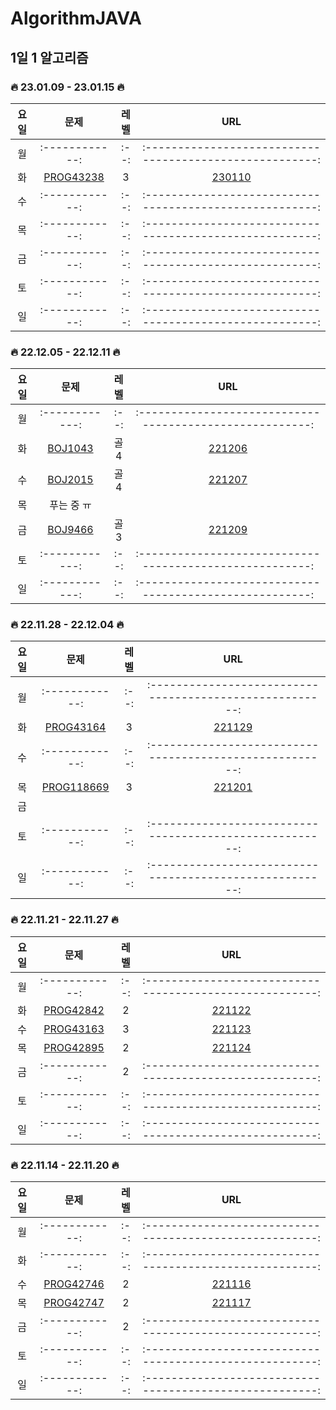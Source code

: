 # AlgorithmJAVA

## 1일 1 알고리즘  

### 🔥 23.01.09 - 23.01.15 🔥


|요일|      문제      | 레벨 |                           URL                           |   
|:--:| :------------: | :--: | :------------------------------------------------------: |
|월| :------------: | :--: | :------------------------------------------------------: |  
|화| [PROG43238](https://school.programmers.co.kr/learn/courses/30/lessons/43238) | 3 | [230110](https://github.com/Seunghui98/AlgorithmJAVA/blob/main/1day1algo/0115/230110.java) | 
|수| :------------: | :--: | :------------------------------------------------------: | 
|목| :------------: | :--: | :------------------------------------------------------: | 
|금| :------------: | :--: | :------------------------------------------------------: |
|토| :------------: | :--: | :------------------------------------------------------: |  
|일| :------------: | :--: | :------------------------------------------------------: |  

### 🔥 22.12.05 - 22.12.11 🔥


|요일|      문제      | 레벨 |                           URL                           |   
|:--:| :------------: | :--: | :------------------------------------------------------: |
|월| :------------: | :--: | :------------------------------------------------------: |  
|화| [BOJ1043](https://www.acmicpc.net/problem/1043) | 골4 | [221206](https://github.com/Seunghui98/AlgorithmJAVA/blob/main/1day1algo/1211/1206.java) |  
|수| [BOJ2015](https://www.acmicpc.net/problem/2015) | 골4 | [221207](https://github.com/Seunghui98/AlgorithmJAVA/blob/main/1day1algo/1211/1207.java) |  
|목| 푸는 중 ㅠ |  | |  
|금| [BOJ9466](https://github.com/Seunghui98/AlgorithmJAVA/blob/main/1day1algo/1211/1209.java) | 골3 | [221209](https://github.com/Seunghui98/AlgorithmJAVA/blob/main/1day1algo/1211/1209.java) |  
|토| :------------: | :--: | :------------------------------------------------------: |  
|일| :------------: | :--: | :------------------------------------------------------: |  

### 🔥 22.11.28 - 22.12.04 🔥


|요일|      문제      | 레벨 |                           URL                           |   
|:--:| :------------: | :--: | :------------------------------------------------------: |
|월| :------------: | :--: | :------------------------------------------------------: |  
|화| [PROG43164](https://school.programmers.co.kr/learn/courses/30/lessons/43164) | 3 | [221129](https://github.com/Seunghui98/AlgorithmJAVA/blob/main/1day1algo/1204/29.java) |  
|수| :------------: | :--: | :------------------------------------------------------: |  
|목| [PROG118669](https://school.programmers.co.kr/learn/courses/30/lessons/118669) | 3 | [221201](https://github.com/Seunghui98/AlgorithmJAVA/blob/main/1day1algo/1204/1.java) |  
|금|  |  | |  
|토| :------------: | :--: | :------------------------------------------------------: |  
|일| :------------: | :--: | :------------------------------------------------------: |  

### 🔥 22.11.21 - 22.11.27 🔥


|요일|      문제      | 레벨 |                           URL                           |   
|:--:| :------------: | :--: | :------------------------------------------------------: |
|월| :------------: | :--: | :------------------------------------------------------: |  
|화| [PROG42842](https://school.programmers.co.kr/learn/courses/30/lessons/42842?language=java) | 2 | [221122](https://github.com/Seunghui98/AlgorithmJAVA/blob/main/1day1algo/1127/22.java) |  
|수| [PROG43163](https://github.com/Seunghui98/AlgorithmJAVA/blob/main/1day1algo/1127/23.java) | 3 | [221123](https://github.com/Seunghui98/AlgorithmJAVA/blob/main/1day1algo/1127/23.java)  |  
|목| [PROG42895](https://school.programmers.co.kr/learn/courses/30/lessons/42895)| 2 |[221124](https://github.com/Seunghui98/AlgorithmJAVA/blob/main/1day1algo/1127/25.java)|
|금| :------------: | 2 | :------------------------------------------------------: |  
|토| :------------: | :--: | :------------------------------------------------------: |  
|일| :------------: | :--: | :------------------------------------------------------: |  

### 🔥 22.11.14 - 22.11.20 🔥


|요일|      문제      | 레벨 |                           URL                           |   
|:--:| :------------: | :--: | :------------------------------------------------------: |
|월| :------------: | :--: | :------------------------------------------------------: |  
|화| :------------: | :--: | :------------------------------------------------------: |  
|수| [PROG42746](https://school.programmers.co.kr/learn/courses/30/lessons/42746) | 2 | [221116](https://github.com/Seunghui98/AlgorithmJAVA/blob/main/1day1algo/1120/1116.java) |  
|목| [PROG42747](https://school.programmers.co.kr/learn/courses/30/lessons/42747) | 2 | [221117](https://github.com/Seunghui98/AlgorithmJAVA/blob/main/1day1algo/1120/1117.java) |  
|금| :------------: | 2 | :------------------------------------------------------: |  
|토| :------------: | :--: | :------------------------------------------------------: |  
|일| :------------: | :--: | :------------------------------------------------------: |  
